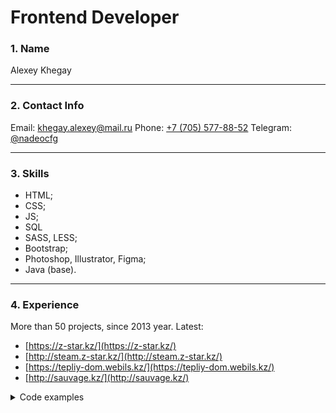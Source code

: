 # Frontend Developer

### 1. Name

Alexey Khegay

---

### 2. Contact Info

Email: [khegay.alexey@mail.ru](mailto:khegay.alexey@mail.ru)
Phone: [+7 (705) 577-88-52](tel:+77055778852)
Telegram: [@nadeocfg](https://t.me/nadeocfg)

---

### 3. Skills

- HTML;
- CSS;
- JS;
- SQL
- SASS, LESS;
- Bootstrap;
- Photoshop, Illustrator, Figma;
- Java (base).

---

### 4. Experience

More than 50 projects, since 2013 year.
Latest:

- [https://z-star.kz/](https://z-star.kz/)
- [http://steam.z-star.kz/](http://steam.z-star.kz/)
- [https://tepliy-dom.webils.kz/](https://tepliy-dom.webils.kz/)
- [http://sauvage.kz/](http://sauvage.kz/)

<details>
 <summary>Code examples</summary>
 ```
  // Sidebar fields
  let startBtn = document.getElementById("start"),
    val = document.querySelectorAll("div[class*='value']"),
    reqExpenses = document.querySelectorAll(".expenses-item"),
    timeData = document.querySelectorAll("input[class*='value']");

  // Buttons
  let reqBtn = document.querySelector(".expenses-item-btn"),
    optBtn = document.querySelector(".optionalexpenses-btn"),
    budgetBtn = document.querySelector(".count-budget-btn");

  // data fields
  let optFields = document.querySelectorAll(".optionalexpenses-item"),
    reqFields = document.querySelectorAll(".expenses-item"),
    inc = document.querySelector("#income"),
    savings = document.querySelector("#savings"),
    savingsSum = document.querySelector("#sum"),
    savingsPercent = document.querySelector("#percent");

  let money, time;

  startBtn.addEventListener("click", function () {
    time = prompt("Введите дату в формате YYYY-MM-DD", "1990-07-16");
    money = +prompt("Ваш бюджет на месяц?", "100000");

    while (isNaN(money) || money == "" || money == null) {
      money = +prompt("Ваш бюджет на месяц?", "100000");
    }

    appData.budget = money;
    appData.timeData = time;

    val[0].textContent = money.toFixed();
    timeData[0].value = new Date(Date.parse(time)).getFullYear();
    timeData[1].value = new Date(Date.parse(time)).getMonth() + 1;
    timeData[2].value = new Date(Date.parse(time)).getDate();
  });

  reqBtn.addEventListener("click", function () {
    let sum = 0;

    for (let i = 0; i < reqExpenses.length; i++) {
      let a = reqExpenses[i].value,
        b = reqExpenses[++i].value;

      if (
        typeof a === "string" &&
        typeof a != null &&
        typeof b === "string" &&
        typeof b != null &&
        a != "" &&
        b != "" &&
        a.length < 50
      ) {
        appData.expenses[a] = b;
        sum += +b;
      } else {
        i = i - 1;
      }
    }
    val[3].textContent = sum;
  });

  optBtn.addEventListener("click", function () {
    for (let i = 0; i < optFields.length; i++) {
      let opt = optFields[i].value;
      appData.optionalExpenses[i] = opt;
      val[4].textContent += appData.optionalExpenses[i] + ' ';
    }
  });

  budgetBtn.addEventListener("click", function () {
    if (appData.budget != undefined) {
      appData.moneyPerDay = (appData.budget / 30).toFixed();
      val[1].textContent = appData.moneyPerDay;

      if (appData.moneyPerDay < 100) {
        val[2].textContent = "Минимальный уровень достатка";
      } else if (appData.moneyPerDay > 100 && appData.moneyPerDay < 2000) {
        val[2].textContent = "Средний уровень достатка";
      } else if (appData.moneyPerDay > 2000) {
        val[2].textContent = "Высокий уровень достатка";
      } else {
        val[2].textContent = "Произошла ошибка";
      }
    } else {
      val[1].textContent = "Не нажали кнопку Начать расчет!";
    }
  });

  inc.addEventListener("input", function () {
    let items = inc.value;
    appData.income = items.split(", ");
    val[5].textContent = appData.income;
  });

  savings.addEventListener("click", function () {
    if (appData.savings == true) {
      appData.savings = false;
    } else {
      appData.savings = true;
    }
  });

  savingsSum.addEventListener("input", function () {
    if (appData.savings == true) {
      let sum = +savingsSum.value,
        percent = +savingsPercent.value;

      appData.monthIncome = (sum / 100 / 12) * percent;
      appData.yearIncome = (sum / 100) * percent;

      val[6].textContent = appData.monthIncome.toFixed(1);
      val[7].textContent = appData.yearIncome.toFixed(1);
    }
  });

  savingsPercent.addEventListener("input", function () {
    if (appData.savings == true) {
      let sum = +savingsSum.value,
        percent = +savingsPercent.value;
      appData.monthIncome = (sum / 100 / 12) * percent;
      appData.yearIncome = (sum / 100) * percent;

      val[6].textContent = appData.monthIncome.toFixed(1);
      val[7].textContent = appData.yearIncome.toFixed(1);
    }
  });

  let appData = {
    budget: money,
    expenses: {},
    optionalExpenses: {},
    income: [],
    timeData: time,
    savings: false
  };
 ```
</details>

---

### 5. Education

> 2006 - 2010 | Central Asia College of Technology and Economics | Engineer/Programmer

> 2010 - 2013 | Graduate School of Business Almaty Management University | Bachelor's degree of Information Systems and Technologies

---

### 6. English level

Pre-Intermediate (A2)
